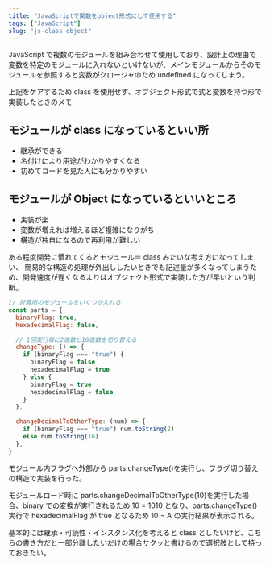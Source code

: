```yaml
---
title: "JavaScriptで関数をobject形式にして使用する"
tags: ["JavaScript"]
slug: "js-class-object"
---
```


JavaScript で複数のモジュールを組み合わせて使用しており、設計上の理由で変数を特定のモジュールに入れないといけないが、メインモジュールからそのモジュールを参照すると変数がクロージャのため undefined になってしまう。

上記をケアするため class を使用せず、オブジェクト形式で式と変数を持つ形で実装したときのメモ

## モジュールが class になっているといい所

- 継承ができる
- 名付けにより用途がわかりやすくなる
- 初めてコードを見た人にも分かりやすい

## モジュールが Object になっているといいところ

- 実装が楽
- 変数が増えれば増えるほど複雑になりがち
- 構造が独自になるので再利用が難しい

ある程度開発に慣れてくるとモジュール＝ class みたいな考え方になってしまい、
簡易的な構造の処理が外出ししたいときでも記述量が多くなってしまうため、開発速度が遅くなるよりはオブジェクト形式で実装した方が早いという判断。

```js
// 計算用のモジュールをいくつか入れる
const parts = {
  binaryFlag: true,
  hexadecimalFlag: false,

  // 1回実行毎に2進数と16進数を切り替える
  changeType: () => {
    if (binaryFlag === "true") {
      binaryFlag = false
      hexadecimalFlag = true
    } else {
      binaryFlag = true
      hexadecimalFlag = false
    }
  },

  changeDecimalToOtherType: (num) => {
    if (binaryFlag === "true") num.toString(2)
    else num.toString(16)
  },
}
```

モジュール内フラグへ外部から parts.changeType()を実行し、フラグ切り替えの構造で実装を行った。

モジュールロード時に parts.changeDecimalToOtherType(10)を実行した場合、binary での変換が実行されるため 10 = 1010 となり、parts.changeType()実行で hexadecimalFlag が true となるため 10 = A の実行結果が表示される。

基本的には継承・可読性・インスタンス化を考えると class としたいけど、こちらの書き方だと一部分離したいだけの場合サクッと書けるので選択肢として持っておきたい。
